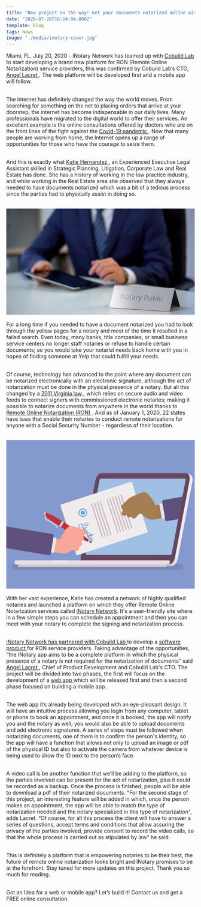 ```yaml
---
title: "New project on the way! Get your documents notarized online with the INotary App"
date: "2020-07-20T16:24:04.000Z"
template: blog
tags: News
image: "./media/inotary-cover.jpg"
---
```


Miami, FL. July 20, 2020 - iNotary Network has teamed up with <a target="_blank" href="https://cobuildlab.com/#unique-value-props">   Cobuild Lab </a>  to start developing a brand new platform for RON (Remote Online Notarization) service providers, this was confirmed by Cobuild Lab’s CTO, <a target="_blank" href="https://www.linkedin.com/in/alacret/">   Angel Lacret </a>. The web platform will be developed first and a mobile app will follow. <br> </br>

The internet has definitely changed the way the world moves. From searching for something on the net to placing orders that arrive at your doorstep, the internet has become indispensable in our daily lives.  Many professionals have migrated to the digital world to offer their services. An excellent example is the online consultations offered by doctors who are on the front lines of the fight against the <a target="_blank" href="https://www.paho.org/hq/index.php?option=com_content&view=article&id=15756:who-characterizes-covid-19-as-a-pandemic&Itemid=1926&lang=en">   Covid-19 pandemic </a>. Now that many people are working from home, the Internet opens up a range of opportunities for those who have the courage to seize them. <br> </br>

And this is exactly what <a target="_blank" href="https://www.linkedin.com/in/katie-hernandez-04561799/">   Katie Hernandez </a>, an Experienced Executive Legal Assistant skilled in Strategic Planning, Litigation, Corporate Law and Real Estate has done. She has a history of working in the law practice industry, and while working in the Real Estate area she observed that they always needed to have documents notarized which was a bit of a tedious process since the parties had to physically assist in doing so. <br> </br>

<img src="./media/inotary-1.jpg">


For a long time if you needed to have a document notarized you had to look through the yellow pages for a notary and most of the time it resulted in a failed search.  Even today, many banks, title companies, or small business service centers no longer staff notaries or refuse to handle certain documents; so you would take your notarial needs back home with you in hopes of finding someone at Yelp that could fulfill your needs. <br> </br>

Of course, technology has advanced to the point where any document can be notarized electronically with an electronic signature, although the act of notarization must be done in the physical presence of a notary. But all this changed by a <a target="_blank" href="https://www.proplogix.com/blog/remote-online-notarization-a-brief-history-and-how-its-changing-real-estate-closings#:~:text=Virginia%20became%20the%20vanguard%20of,online%20via%20audio%2Dvideo%20technology.">   2011 Virginia law </a>, which relies on secure audio and video feeds to connect signers with commissioned electronic notaries; making it possible to notarize documents from anywhere in the world thanks to <a target="_blank" href="https://www.americanbar.org/groups/business_law/publications/committee_newsletters/banking/2019/201907/fa_2/">  Remote Online Notarization (RON) </a> . And as of January 1, 2020, 22 states have laws that enable their notaries to conduct remote notarizations for anyone with a Social Security Number - regardless of their location.  <br> </br>

<img src="./media/inotary-2.jpg">

With her vast experience, Katie has created a network of highly qualified notaries and launched a platform on which they offer Remote Online Notarization services called <a target="_blank" href="https://www.inotarynetwork.com/">  iNotary Network</a>. It's a user-friendly site where in a few simple steps you can schedule an appointment and then you can meet with your notary to complete the signing and notarization process. <br> </br>

<a target="_blank" href="https://www.inotarynetwork.com/inotary-network-portal">  iNotary Network has partnered with Cobuild Lab </a>  to develop a <a target="_blank" href="https://cobuildlab.com/blog/identifying-opportunities-to-create-a-software-product/">  software product </a> for RON service providers. Taking advantage of the opportunities, “the INotary app aims to be a complete platform in which the physical presence of a notary is not required for the notarization of documents” said <a target="_blank" href="https://www.linkedin.com/in/alacret/"> Angel Lacret </a>, Chief of Product Development and Cobuild Lab's CTO.  The project will be divided into two phases, the first will focus on the development of a <a target="_blank" href="https://cobuildlab.com/blog/mobile-apps-web-apps-or-cross-platform-what%E2%80%99s-the-best-for-my-small-business/amp/">  web app </a> which will be released first and then a second phase focused on building a mobile app. <br> </br>

The web app it’s already being developed with an eye-pleasant design. It will have an intuitive process allowing you login from any computer, tablet or phone to book  an appointment, and once it is booked, the app will notify you and the notary as well;  you would also be able to upload documents and add electronic signatures. A series of steps must be followed when notarizing documents, one of them is to confirm the person's identity, so the app will have a function that allows not only to upload an image or pdf of the physical ID but also to activate the camera from whatever device  is being used to show the ID next to the person’s face. <br> </br>

A video call is be another function that we’ll be adding to the platform, so the parties involved can be present for the act of notarization, plus it could be recorded as a backup.  Once the process is finished, people will be able to download a pdf of their notarized documents. "For the second stage of this project, an interesting feature will be added in which, once the person makes an appointment, the app will be able to match the type of notarization needed and the notary specialized in this type of notarization", adds Lacret. “Of course, for all this process the client will have to answer a series of questions, accept terms and conditions that allow assuring the privacy of the parties involved, provide consent to record the video calls, so that the whole process is carried out as stipulated by law” he said. <br> </br>

This is definitely a platform that is empowering notaries to be their best, the future of remote online notarization looks bright and INotary promises to be at the forefront. Stay tuned for more updates on this project. Thank you so much for reading. <br> </br>

Got an Idea for a web or mobile app? Let’s build it! Contact us and get a FREE online consultation. 


